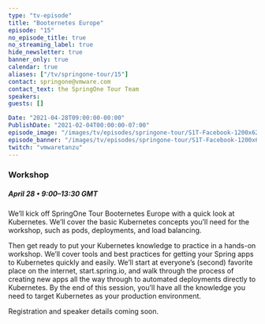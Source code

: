 ```yaml
---
type: "tv-episode"
title: "Booternetes Europe"
episode: "15"
no_episode_title: true
no_streaming_label: true
hide_newsletter: true
banner_only: true
calendar: true
aliases: ["/tv/springone-tour/15"]
contact: springone@vmware.com
contact_text: the SpringOne Tour Team
speakers:
guests: []

Date: "2021-04-28T09:00:00-00:00"
PublishDate: "2021-02-04T00:00:00-07:00"
episode_image: "/images/tv/episodes/springone-tour/S1T-Facebook-1200x628-March-EU.png"
episode_banner: "/images/tv/episodes/springone-tour/S1T-Facebook-1200x628-March-EU.png"
twitch: "vmwaretanzu"
---
```


<script src="https://d1fto35gcfffzn.cloudfront.net/calendar/ics-multiple.min.js" type="text/javascript"></script>

### Workshop

##### April 28 &bullet; 9:00&ndash;13:30 GMT

We’ll kick off SpringOne Tour Booternetes Europe with a quick look at Kubernetes. We’ll cover the basic Kubernetes concepts you’ll need for the workshop, such as pods, deployments, and load balancing.

Then get ready to put your Kubernetes knowledge to practice in a hands-on workshop. We’ll cover tools and best practices for getting your Spring apps to Kubernetes quickly and easily. We’ll start at everyone’s (second) favorite place on the internet, start.spring.io, and walk through the process of creating new apps all the way through to automated deployments directly to Kubernetes. By the end of this session, you’ll have all the knowledge you need to target Kubernetes as your production environment.

Registration and speaker details coming soon.


